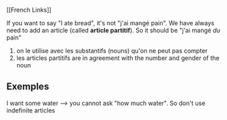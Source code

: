 [[French Links]]

If you want to say "I ate bread", it's not "j'ai mangé pain". We have always need to add an article (called **article partitif**). So it should be "j'ai mangé *du* pain"

1. on le utilise avec les substantifs (nouns) qu'on ne peut pas compter
2. les articles partitifs are in agreement with the number and gender of the noun

## Exemples
I want some water --> you cannot ask "how much water". So don't use indefinite articles